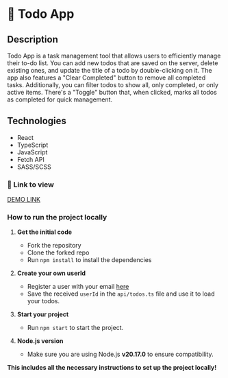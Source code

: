 # 📝 Todo App

## Description
Todo App is a task management tool that allows users to efficiently manage their to-do list. You can add new todos that are saved on the server, delete existing ones, and update the title of a todo by double-clicking on it. The app also features a "Clear Completed" button to remove all completed tasks. Additionally, you can filter todos to show all, only completed, or only active items. There's a "Toggle" button that, when clicked, marks all todos as completed for quick management.

## Technologies
- React
- TypeScript
- JavaScript
- Fetch API
- SASS/SCSS
  
### 🔗 Link to view
[DEMO LINK](https://k-shestakov.github.io/todo-app/)

### How to run the project locally
1. **Get the initial code**
   - Fork the repository
   - Clone the forked repo
   - Run `npm install` to install the dependencies

2. **Create your own userId**
   - Register a user with your email [here](https://mate-academy.github.io/react_student-registration/)
   - Save the received `userId` in the `api/todos.ts` file and use it to load your todos.

3. **Start your project**
   - Run `npm start` to start the project.

4. **Node.js version**
   - Make sure you are using Node.js **v20.17.0** to ensure compatibility.

**This includes all the necessary instructions to set up the project locally!**

